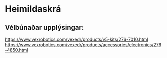 # Heimildaskrá
## Vélbúnaðar upplýsingar:
 https://www.vexrobotics.com/vexedr/products/v5-kits/276-7010.html
 https://www.vexrobotics.com/vexedr/products/accessories/electronics/276-4850.html
